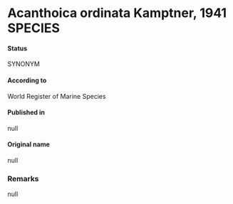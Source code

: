 Acanthoica ordinata Kamptner, 1941 SPECIES
=======

#### Status
SYNONYM

#### According to
World Register of Marine Species

#### Published in
null

#### Original name
null

### Remarks
null